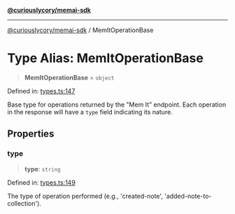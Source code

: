 [**@curiouslycory/memai-sdk**](../README.md)

***

[@curiouslycory/memai-sdk](../globals.md) / MemItOperationBase

# Type Alias: MemItOperationBase

> **MemItOperationBase** = `object`

Defined in: [types.ts:147](https://github.com/CuriouslyCory/memai-sdk/blob/2dc092db422a3b9a254f20bc4198878b95379825/src/types.ts#L147)

Base type for operations returned by the "Mem It" endpoint.
Each operation in the response will have a `type` field indicating its nature.

## Properties

### type

> **type**: `string`

Defined in: [types.ts:149](https://github.com/CuriouslyCory/memai-sdk/blob/2dc092db422a3b9a254f20bc4198878b95379825/src/types.ts#L149)

The type of operation performed (e.g., 'created-note', 'added-note-to-collection').
